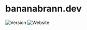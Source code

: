 # bananabrann.dev

![Version](https://shields.io/github/package-json/v/bananabrann/bananabrann.dev?cloud?logo=npm)
![Website](https://img.shields.io/website?url=https%3A%2F%2Fbananabrann.dev&logo=microsoftazure&logoColor=blue)
